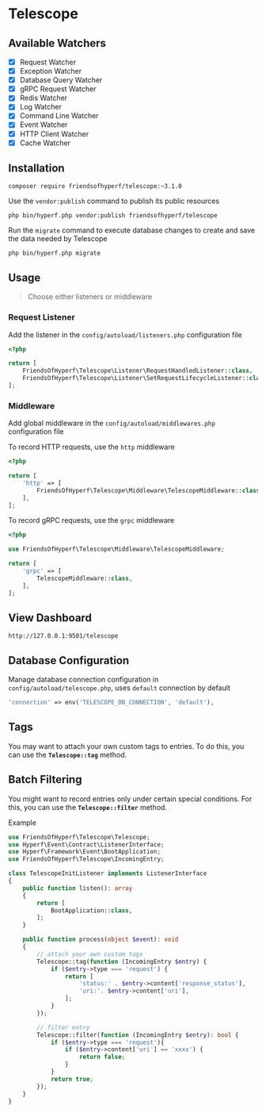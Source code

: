 # Telescope

## Available Watchers

- [x] Request Watcher
- [x] Exception Watcher
- [x] Database Query Watcher
- [x] gRPC Request Watcher
- [x] Redis Watcher
- [x] Log Watcher
- [x] Command Line Watcher
- [x] Event Watcher
- [x] HTTP Client Watcher
- [x] Cache Watcher

## Installation

```shell
composer require friendsofhyperf/telescope:~3.1.0
```

Use the `vendor:publish` command to publish its public resources

```shell
php bin/hyperf.php vendor:publish friendsofhyperf/telescope
```

Run the `migrate` command to execute database changes to create and save the data needed by Telescope

```shell
php bin/hyperf.php migrate
```

## Usage

> Choose either listeners or middleware

### Request Listener

Add the listener in the `config/autoload/listeners.php` configuration file

```php
<?php

return [
    FriendsOfHyperf\Telescope\Listener\RequestHandledListener::class,
    FriendsOfHyperf\Telescope\Listener\SetRequestLifecycleListener::class,
];
```

### Middleware

Add global middleware in the `config/autoload/middlewares.php` configuration file

To record HTTP requests, use the `http` middleware

```php
<?php

return [
    'http' => [
        FriendsOfHyperf\Telescope\Middleware\TelescopeMiddleware::class,
    ],
];
```

To record gRPC requests, use the `grpc` middleware

```php
<?php

use FriendsOfHyperf\Telescope\Middleware\TelescopeMiddleware;

return [
    'grpc' => [
        TelescopeMiddleware::class,
    ],
];
```

## View Dashboard

`http://127.0.0.1:9501/telescope`

## Database Configuration

Manage database connection configuration in `config/autoload/telescope.php`, uses `default` connection by default

```php
'connection' => env('TELESCOPE_DB_CONNECTION', 'default'),
```

## Tags

You may want to attach your own custom tags to entries. To do this, you can use the **`Telescope::tag`** method.

## Batch Filtering

You might want to record entries only under certain special conditions. For this, you can use the **`Telescope::filter`** method.

Example

```php
use FriendsOfHyperf\Telescope\Telescope;
use Hyperf\Event\Contract\ListenerInterface;
use Hyperf\Framework\Event\BootApplication;
use FriendsOfHyperf\Telescope\IncomingEntry;

class TelescopeInitListener implements ListenerInterface
{
    public function listen(): array
    {
        return [
            BootApplication::class,
        ];
    }

    public function process(object $event): void
    {
        // attach your own custom tags
        Telescope::tag(function (IncomingEntry $entry) {
            if ($entry->type === 'request') {
                return [
                    'status:' . $entry->content['response_status'],
                    'uri:'. $entry->content['uri'],
                ];
            }
        });

        // filter entry
        Telescope::filter(function (IncomingEntry $entry): bool {
            if ($entry->type === 'request'){
                if ($entry->content['uri'] == 'xxxx') {
                    return false;
                }
            }
            return true;
        });
    }
}
```
